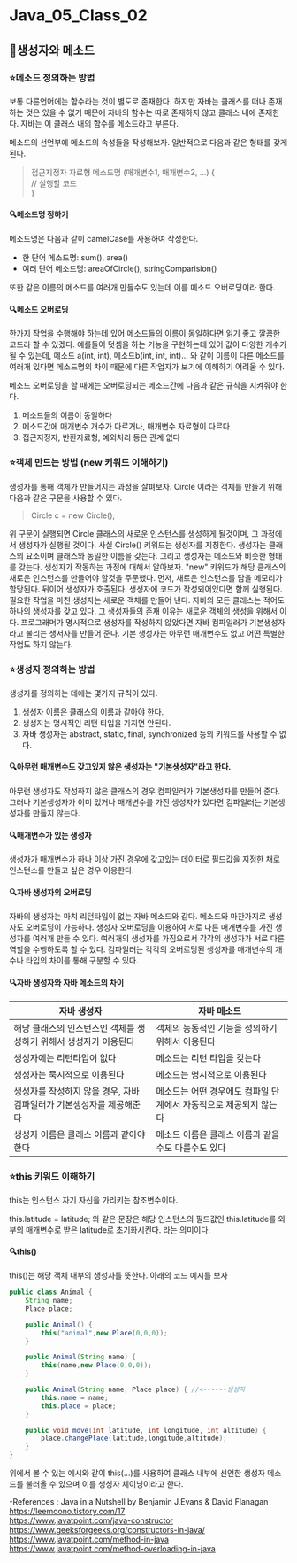 # Java_05_Class_02

## :muscle:생성자와 메소드

### :star:메소드 정의하는 방법
보통 다른언어에는 함수라는 것이 별도로 존재한다. 하지만 자바는 클래스를 떠나 존재하는 것은 있을 수 없기 때문에 자바의 함수는 따로 존재하지 않고 클래스 내에 존재한다. 자바는 이 클래스 내의 함수를 메소드라고 부른다.

메소드의 선언부에 메소드의 속성들을 작성해보자. 일반적으로 다음과 같은 형태를 갖게 된다.  

> 접근지정자 자료형 메소드명 (매개변수1, 매개변수2, ...) {  
>    // 실행할 코드  
>}  

#### :mag:메소드명 정하기
메소드명은 다음과 같이 camelCase를 사용하여 작성한다.

* 한 단어 메소드명: sum(), area()
* 여러 단어 메소드명: areaOfCircle(), stringComparision()

또한 같은 이름의 메소드를 여러개 만들수도 있는데 이를 메소드 오버로딩이라 한다.

#### :mag:메소드 오버로딩
한가지 작업을 수행해야 하는데 있어 메소드들의 이름이 동일하다면 읽기 좋고 깔끔한 코드라 할 수 있겠다.
예를들어 덧셈을 하는 기능을 구현하는데 있어 값이 다양한 개수가 될 수 있는데, 메소드 a(int, int), 메소드b(int, int, int)... 와 같이 이름이 다른 메소드를 여러개 있다면 메소드명의 차이 때문에 다른 작업자가 보기에 이해하기 어려울 수 있다.

메소드 오버로딩을 할 때에는 오버로딩되는 메소드간에 다음과 같은 규칙을 지켜줘야 한다.
1. 메소드들의 이름이 동일하다
2. 메소드간에 매개변수 개수가 다르거나, 매개변수 자료형이 다르다
3. 접근지정자, 반환자료형, 예외처리 등은 관계 없다

### :star:객체 만드는 방법 (new 키워드 이해하기)
생성자를 통해 객체가 만들어지는 과정을 살펴보자. Circle 이라는 객체를 만들기 위해 다음과 같은 구문을 사용할 수 있다.

>Circle c = new Circle();  

위 구문이 실행되면 Circle 클래스의 새로운 인스턴스를 생성하게 될것이며, 그 과정에서 생성자가 실행될 것이다.
사실 Circle() 키워드는 생성자를 지칭한다. 생성자는 클래스의 요소이며 클래스와 동일한 이름을 갖는다. 그리고 생성자는 메소드와 비슷한 형태를 갖는다.
생성자가 작동하는 과정에 대해서 알아보자. "new" 키워드가 해당 클래스의 새로운 인스턴스를 만들어야 할것을 주문했다. 먼저, 새로운 인스턴스를 담을 메모리가 할당된다. 뒤이어 생성자가 호출된다. 생성자에 코드가 작성되어있다면 함께 실행된다. 필요한 작업을 마친 생성자는 새로운 객체를 만들어 낸다.
자바의 모든 클래스는 적어도 하나의 생성자를 갖고 있다. 그 생성자들의 존재 이유는 새로운 객체의 생성을 위해서 이다. 프로그래머가 명시적으로 생성자를 작성하지 않았다면 자바 컴파일러가 기본생성자라고 불리는 생서자를 만들어 준다. 기본 생성자는 아무런 매개변수도 없고 어떤 특별한 작업도 하지 않는다.

### :star:생성자 정의하는 방법
생성자를 정의하는 데에는 몇가지 규칙이 있다.

1. 생성자 이름은 클래스의 이름과 같아야 한다.
2. 생성자는 명시적인 리턴 타입을 가지면 안된다.
3. 자바 생성자는 abstract, static, final, synchronized 등의 키워드를 사용할 수 없다.

#### :mag:아무런 매개변수도 갖고있지 않은 생성자는 "기본생성자"라고 한다.
아무런 생성자도 작성하지 않은 클래스의 경우 컴파일러가 기본생성자를 만들어 준다. 그러나 기본생성자가 이미 있거나 매개변수를 가진 생성자가 있다면 컴파일러는 기본생성자를 만들지 않는다.

#### :mag:매개변수가 있는 생성자
생성자가 매개변수가 하나 이상 가진 경우에
갖고있는 데이터로 필드값을 지정한 채로 인스턴스를 만들고 싶은 경우 이용한다.

#### :mag:자바 생성자의 오버로딩
자바의 생성자는 마치 리턴타입이 없는 자바 메소드와 같다. 메소드와 마찬가지로 생성자도 오버로딩이 가능하다.
생성자 오버로딩을 이용하여 서로 다른 매개변수를 가진 생성자를 여러개 만들 수 있다. 여러개의 생성자를 가짐으로서 각각의 생성자가 서로 다른 역할을 수행하도록 할 수 있다. 
컴파일러는 각각의 오버로딩된 생성자를 매개변수의 개수나 타입의 차이를 통해 구분할 수 있다.

#### :mag:자바 생성자와 자바 메소드의 차이

| 자바 생성자                                                          | 자바 메소드                                                       |
|----------------------------------------------------------------------|-------------------------------------------------------------------|
| 해당 클래스의 인스턴스인 객체를 생성하기 위해서 생성자가 이용된다    | 객체의 능동적인 기능을 정의하기 위해서 이용된다                   |
| 생성자에는 리턴타입이 없다                                           | 메소드는 리턴 타입을 갖는다                                       |
| 생성자는 묵시적으로 이용된다                                         | 메소드는 명시적으로 이용된다                                      |
| 생성자를 작성하지 않을 경우, 자바 컴파일러가 기본생성자를 제공해준다 | 메소드는 어떤 경우에도 컴파일 단계에서 자동적으로 제공되지 않는다 |
| 생성자 이름은 클래스 이름과 같아야 한다                              | 메소드 이름은 클래스 이름과 같을수도 다를수도 있다                |

### :star:this 키워드 이해하기
this는 인스턴스 자기 자신을 가리키는 참조변수이다.

this.latitude = latitude; 와 같은 문장은
해당 인스턴스의 필드값인 this.latitude를 외부의 매개변수로 받은 latitude로 초기화시킨다. 라는 의미이다.

#### :mag:this()
this()는 해당 객체 내부의 생성자를 뜻한다. 아래의 코드 예시를 보자

```java
public class Animal {
    String name;
    Place place;

    public Animal() {
        this("animal",new Place(0,0,0));
    }

    public Animal(String name) {
        this(name,new Place(0,0,0));
    }

    public Animal(String name, Place place) { //<------생성자
        this.name = name;
        this.place = place;
    }

    public void move(int latitude, int longitude, int altitude) {
        place.changePlace(latitude,longitude,altitude);
    }
}
```

위에서 볼 수 있는 예시와 같이 this(...)를 사용하여 클래스 내부에 선언한 생성자 메소드를 불러올 수 있으며 이를 생성자 체이닝이라고 한다.

-References :
Java in a Nutshell by Benjamin J.Evans & David Flanagan  
https://leemoono.tistory.com/17  
https://www.javatpoint.com/java-constructor  
https://www.geeksforgeeks.org/constructors-in-java/  
https://www.javatpoint.com/method-in-java  
https://www.javatpoint.com/method-overloading-in-java  